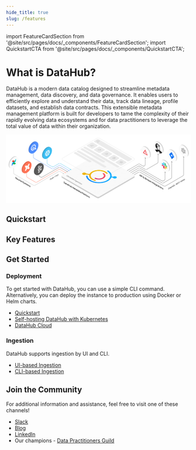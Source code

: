 ```yaml
---
hide_title: true
slug: /features
---
```


import FeatureCardSection from '@site/src/pages/docs/\_components/FeatureCardSection';
import QuickstartCTA from '@site/src/pages/docs/\_components/QuickstartCTA';

# What is DataHub?

DataHub is a modern data catalog designed to streamline metadata management, data discovery, and data governance. It enables users to efficiently explore and understand their data, track data lineage, profile datasets, and establish data contracts.
This extensible metadata management platform is built for developers to tame the complexity of their rapidly evolving data ecosystems and for data practitioners to leverage the total value of data within their organization.


<p align="center">
    <img 
        alt="DataHub Integrations" 
        src="/img/diagrams/datahub-flow-diagram-light.png" 
        style={{ padding: "2rem" }} 
    />
</p>

## Quickstart

<QuickstartCTA/>

## Key Features

<FeatureCardSection/>

## Get Started

### Deployment

To get started with DataHub, you can use a simple CLI command. Alternatively, you can deploy the instance to production using Docker or Helm charts.

- [Quickstart](quickstart.md)
- [Self-hosting DataHub with Kubernetes](deploy/kubernetes.md)
- [DataHub Cloud](managed-datahub/managed-datahub-overview.md)

### Ingestion

DataHub supports ingestion by UI and CLI.

- [UI-based Ingestion](ui-ingestion.md)
- [CLI-based Ingestion](../metadata-ingestion/cli-ingestion.md)

## Join the Community

For additional information and assistance, feel free to visit one of these channels!

- [Slack](https://datahubspace.slack.com)
- [Blog](https://blog.datahubproject.io/)
- [LinkedIn](https://www.linkedin.com/company/acryl-data/)
- Our champions - [Data Practitioners Guild](https://datahubproject.io/guild/)
